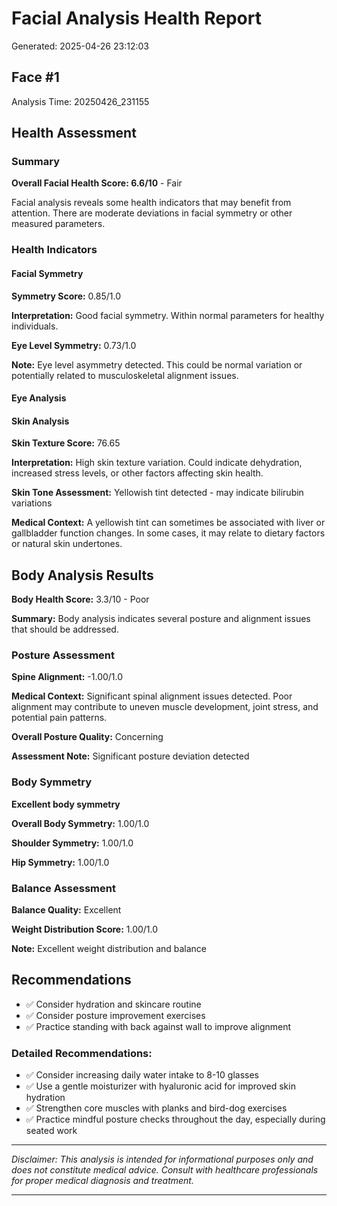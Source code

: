 # Facial Analysis Health Report

Generated: 2025-04-26 23:12:03

## Face #1

Analysis Time: 20250426_231155

## Health Assessment

### Summary

**Overall Facial Health Score: 6.6/10** - Fair

Facial analysis reveals some health indicators that may benefit from attention. There are moderate deviations in facial symmetry or other measured parameters.

### Health Indicators

#### Facial Symmetry

**Symmetry Score:** 0.85/1.0

**Interpretation:** Good facial symmetry. Within normal parameters for healthy individuals.

**Eye Level Symmetry:** 0.73/1.0

**Note:** Eye level asymmetry detected. This could be normal variation or potentially related to musculoskeletal alignment issues.

#### Eye Analysis

#### Skin Analysis

**Skin Texture Score:** 76.65

**Interpretation:** High skin texture variation. Could indicate dehydration, increased stress levels, or other factors affecting skin health.

**Skin Tone Assessment:** Yellowish tint detected - may indicate bilirubin variations

**Medical Context:** A yellowish tint can sometimes be associated with liver or gallbladder function changes. In some cases, it may relate to dietary factors or natural skin undertones.

## Body Analysis Results

**Body Health Score:** 3.3/10 - Poor

**Summary:** Body analysis indicates several posture and alignment issues that should be addressed.

### Posture Assessment

**Spine Alignment:** -1.00/1.0

**Medical Context:** Significant spinal alignment issues detected. Poor alignment may contribute to uneven muscle development, joint stress, and potential pain patterns.

**Overall Posture Quality:** Concerning

**Assessment Note:** Significant posture deviation detected

### Body Symmetry

**Excellent body symmetry**

**Overall Body Symmetry:** 1.00/1.0

**Shoulder Symmetry:** 1.00/1.0

**Hip Symmetry:** 1.00/1.0

### Balance Assessment

**Balance Quality:** Excellent

**Weight Distribution Score:** 1.00/1.0

**Note:** Excellent weight distribution and balance

## Recommendations

- ✅ Consider hydration and skincare routine
- ✅ Consider posture improvement exercises
- ✅ Practice standing with back against wall to improve alignment

### Detailed Recommendations:

- ✅ Consider increasing daily water intake to 8-10 glasses
- ✅ Use a gentle moisturizer with hyaluronic acid for improved skin hydration
- ✅ Strengthen core muscles with planks and bird-dog exercises
- ✅ Practice mindful posture checks throughout the day, especially during seated work

---

*Disclaimer: This analysis is intended for informational purposes only and does not constitute medical advice. Consult with healthcare professionals for proper medical diagnosis and treatment.*

---
